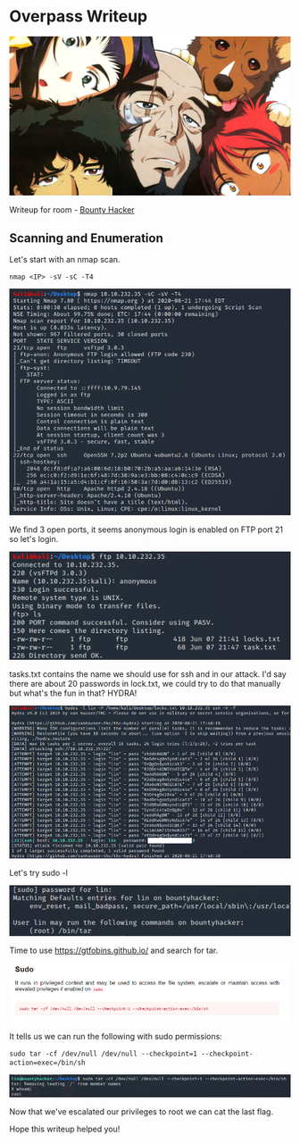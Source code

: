 # Overpass Writeup

![bannner](/thm/images/bounty_hacker/banner.jpeg)

Writeup for room - [Bounty Hacker](https://tryhackme.com/room/cowboyhacker)

## Scanning and Enumeration

Let's start with an nmap scan.

```
nmap <IP> -sV -sC -T4
```

![nmap scan](/thm/images/bounty_hacker/nmap.png)

We find 3 open ports, it seems anonymous login is enabled on FTP port 21 so let's login.

![ftp](/thm/images/bounty_hacker/ftp.png)

tasks.txt contains the name we should use for ssh and in our attack.
I'd say there are about 20 passwords in lock.txt, we could try to do that manually but what's the fun in that? HYDRA!

![hydra](/thm/images/bounty_hacker/hydra.png)

Let's try sudo -l

![sudo](/thm/images/bounty_hacker/sudo.png)

Time to use https://gtfobins.github.io/ and search for tar.

![gtfo](/thm/images/bounty_hacker/gtfo.png)

It tells us we can run the following with sudo permissions:

```
sudo tar -cf /dev/null /dev/null --checkpoint=1 --checkpoint-action=exec=/bin/sh
```
![tar](/thm/images/bounty_hacker/tar.png)

Now that we've escalated our privileges to root we can cat the last flag.

Hope this writeup helped you!
